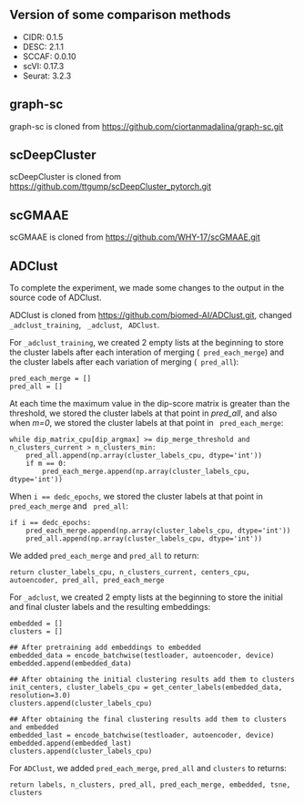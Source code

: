 ## Version of some comparison methods

- CIDR: 0.1.5
- DESC: 2.1.1
- SCCAF: 0.0.10
- scVI: 0.17.3
- Seurat: 3.2.3

## graph-sc

graph-sc is cloned from https://github.com/ciortanmadalina/graph-sc.git

## scDeepCluster

scDeepCluster is cloned from https://github.com/ttgump/scDeepCluster_pytorch.git

## scGMAAE

scGMAAE is cloned from https://github.com/WHY-17/scGMAAE.git

## ADClust

To complete the experiment, we made some changes to the output in the source code of ADClust.

ADClust is cloned from https://github.com/biomed-AI/ADClust.git,
changed ` _adclust_training`,   ` _adclust`,  ` ADClust`.

For `_adclust_training`, we created 2 empty lists at the beginning to store the cluster labels after each interation of
merging (` pred_each_merge`) and the cluster labels after each variation of merging (` pred_all`):

```
pred_each_merge = []
pred_all = []
```

At each time the maximum value in the dip-score matrix is greater than the threshold, we stored the cluster labels at
that point in *pred_all*, and also when *m=0*, we stored the cluster labels at that point in ` pred_each_merge`:

```
while dip_matrix_cpu[dip_argmax] >= dip_merge_threshold and n_clusters_current > n_clusters_min:
	pred_all.append(np.array(cluster_labels_cpu, dtype='int'))
	if m == 0:
		pred_each_merge.append(np.array(cluster_labels_cpu, dtype='int'))
```

When `i == dedc_epochs`, we stored the cluster labels at that point in ` pred_each_merge` and ` pred_all`:

```
if i == dedc_epochs:
	pred_each_merge.append(np.array(cluster_labels_cpu, dtype='int'))
	pred_all.append(np.array(cluster_labels_cpu, dtype='int'))
```

We added `pred_each_merge` and `pred_all` to return:

```
return cluster_labels_cpu, n_clusters_current, centers_cpu, autoencoder, pred_all, pred_each_merge
```

For `_adclust`, we created 2 empty lists at the beginning to store the initial and final cluster labels and the
resulting embeddings:

```
embedded = []
clusters = []

## After pretraining add embeddings to embedded
embedded_data = encode_batchwise(testloader, autoencoder, device)
embedded.append(embedded_data)

## After obtaining the initial clustering results add them to clusters
init_centers, cluster_labels_cpu = get_center_labels(embedded_data, resolution=3.0)
clusters.append(cluster_labels_cpu)

## After obtaining the final clustering results add them to clusters and embedded
embedded_last = encode_batchwise(testloader, autoencoder, device)
embedded.append(embedded_last)
clusters.append(cluster_labels_cpu)
```

For `ADClust`, we added `pred_each_merge`, `pred_all` and `clusters` to returns:

```
return labels, n_clusters, pred_all, pred_each_merge, embedded, tsne, clusters
```
